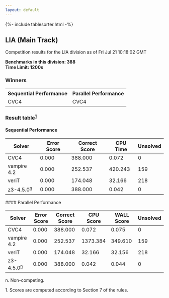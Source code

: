 ```yaml
---
layout: default
---
```

{%- include tablesorter.html -%}

##  LIA (Main Track)

Competition results for the LIA division as of Fri Jul 21 10:18:02 GMT

**Benchmarks in this division: 388**
<br/>
**Time Limit: 1200s**


### Winners
<table>
<tr>
<th class="center">Sequential Performance</th>
<th class="center">Parallel Performance</th>
</tr>
<tr class="center">
<td>CVC4</td>
<td>CVC4</td>
</tr>
</table>

### Result table<sup><a href="#fn1">1</a></sup>

#### Sequential Performance
<table id="sequential" class="result sorted">
<thead>
<tr>
<th class="center">Solver</th>
<th class="center">Error Score</th>
<th class="center">Correct Score</th>
<th class="center">CPU Time</th>
<th class="center">Unsolved</th>
</tr>
</thead>
<tr>
<td>CVC4</td>
<td class="right">0.000</td>
<td class="right">388.000</td>
<td class="right">0.072</td>
<td class="right">0</td>
</tr>
<tr>
<td>vampire 4.2</td>
<td class="right">0.000</td>
<td class="right">252.537</td>
<td class="right">420.243</td>
<td class="right">159</td>
</tr>
<tr>
<td>veriT</td>
<td class="right">0.000</td>
<td class="right">174.048</td>
<td class="right">32.166</td>
<td class="right">218</td>
</tr>
<tr>
<td>z3-4.5.0<SUP><a href="#fn">n</a></SUP>
</td>
<td class="right">0.000</td>
<td class="right">388.000</td>
<td class="right">0.042</td>
<td class="right">0</td>
</tr>

</table>
#### Parallel Performance
<table id="parallel" class="result sorted">
<thead>
<tr>
<th class="center">Solver</th>
<th class="center">Error Score</th>
<th class="center">Correct Score</th>
<th class="center">CPU Score</th>
<th class="center">WALL Score</th>
<th class="center">Unsolved</th>
</tr>
</thead>
<tr>
<td>CVC4</td>
<td class="right">0.000</td>
<td class="right">388.000</td>
<td class="right">0.072</td>
<td class="right">0.075</td>
<td class="right">0</td>
</tr>
<tr>
<td>vampire 4.2</td>
<td class="right">0.000</td>
<td class="right">252.537</td>
<td class="right">1373.384</td>
<td class="right">349.610</td>
<td class="right">159</td>
</tr>
<tr>
<td>veriT</td>
<td class="right">0.000</td>
<td class="right">174.048</td>
<td class="right">32.166</td>
<td class="right">32.156</td>
<td class="right">218</td>
</tr>
<tr>
<td>z3-4.5.0<SUP><a href="#fn">n</a></SUP>
</td>
<td class="right">0.000</td>
<td class="right">388.000</td>
<td class="right">0.042</td>
<td class="right">0.044</td>
<td class="right">0</td>
</tr>
</table>
<span id="fn"> n. Non-competing.</span>

<span id="fn1"> 1. Scores are computed according to Section 7 of the rules.</span>


